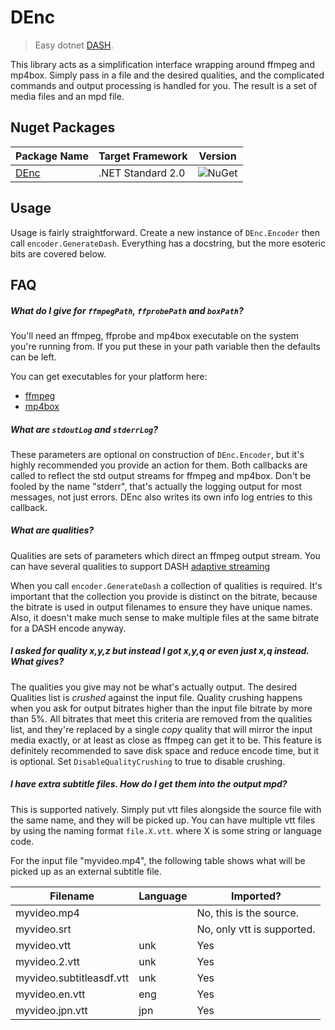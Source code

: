 # DEnc
>Easy dotnet [DASH](https://en.wikipedia.org/wiki/Dynamic_Adaptive_Streaming_over_HTTP).

This library acts as a simplification interface wrapping around ffmpeg and mp4box. Simply pass in a file and the desired qualities, and the complicated commands and output processing is handled for you. The result is a set of media files and an mpd file.


## Nuget Packages

Package Name | Target Framework | Version
---|---|---
[DEnc](https://www.nuget.org/packages/bloomtom.DEnc) | .NET Standard 2.0 | ![NuGet](https://img.shields.io/nuget/v/bloomtom.DEnc.svg)


## Usage
Usage is fairly straightforward. Create a new instance of `DEnc.Encoder` then call `encoder.GenerateDash`. Everything has a docstring, but the more esoteric bits are covered below.

## FAQ
##### What do I give for `ffmpegPath`, `ffprobePath` and `boxPath`?

You'll need an ffmpeg, ffprobe and mp4box executable on the system you're running from. If you put these in your path variable then the defaults can be left.

You can get executables for your platform here:
 - [ffmpeg](https://ffmpeg.org/)
 - [mp4box](https://gpac.wp.imt.fr/downloads/)

##### What are `stdoutLog` and `stderrLog`?

These parameters are optional on construction of `DEnc.Encoder`, but it's highly recommended you provide an action for them. Both callbacks are called to reflect the std output streams for ffmpeg and mp4box. Don't be fooled by the name "stderr", that's actually the logging output for most messages, not just errors. DEnc also writes its own info log entries to this callback.

##### What are qualities?

Qualities are sets of parameters which direct an ffmpeg output stream. You can have several qualities to support DASH [adaptive streaming](https://en.wikipedia.org/wiki/Adaptive_bitrate_streaming)

When you call `encoder.GenerateDash` a collection of qualities is required. It's important that the collection you provide is distinct on the bitrate, because the bitrate is used in output filenames to ensure they have unique names. Also, it doesn't make much sense to make multiple files at the same bitrate for a DASH encode anyway.

##### I asked for quality x,y,z but instead I got x,y,q or even just x,q instead. What gives?

The qualities you give may not be what's actually output. The desired Qualities list is _crushed_ against the input file. Quality crushing happens when you ask for output bitrates higher than the input file bitrate by more than 5%. All bitrates that meet this criteria are removed from the qualities list, and they're replaced by a single _copy_ quality that will mirror the input media exactly, or at least as close as ffmpeg can get it to be. This feature is definitely recommended to save disk space and reduce encode time, but it is optional. Set `DisableQualityCrushing` to true to disable crushing.

##### I have extra subtitle files. How do I get them into the output mpd?

This is supported natively. Simply put vtt files alongside the source file with the same name, and they will be picked up. You can have multiple vtt files by using the naming format `file.X.vtt`. where X is some string or language code.

For the input file "myvideo.mp4", the following table shows what will be picked up as an external subtitle file.

Filename | Language | Imported?
---|---|---
myvideo.mp4 |  | No, this is the source.
myvideo.srt |  | No, only vtt is supported.
myvideo.vtt | unk | Yes
myvideo.2.vtt | unk | Yes
myvideo.subtitleasdf.vtt | unk | Yes
myvideo.en.vtt | eng | Yes
myvideo.jpn.vtt | jpn | Yes